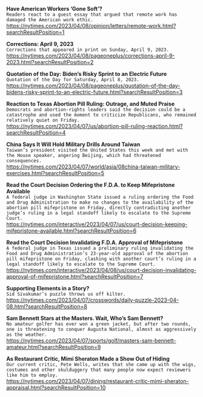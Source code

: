 **Have American Workers ‘Gone Soft’?**\
`Readers react to a guest essay that argued that remote work has damaged the American work ethic.`\
https://nytimes.com/2023/04/08/opinion/letters/remote-work.html?searchResultPosition=1

**Corrections: April 9, 2023**\
`Corrections that appeared in print on Sunday, April 9, 2023.`\
https://nytimes.com/2023/04/08/pageoneplus/corrections-april-9-2023.html?searchResultPosition=2

**Quotation of the Day: Biden’s Risky Sprint to an Electric Future**\
`Quotation of the Day for Saturday, April 8, 2023.`\
https://nytimes.com/2023/04/08/pageoneplus/quotation-of-the-day-bidens-risky-sprint-to-an-electric-future.html?searchResultPosition=3

**Reaction to Texas Abortion Pill Ruling: Outrage, and Muted Praise**\
`Democrats and abortion-rights leaders said the decision could be a catastrophe and used the moment to criticize Republicans, who remained relatively quiet on Friday.`\
https://nytimes.com/2023/04/07/us/abortion-pill-ruling-reaction.html?searchResultPosition=4

**China Says It Will Hold Military Drills Around Taiwan**\
`Taiwan’s president visited the United States this week and met with the House speaker, angering Beijing, which had threatened consequences.`\
https://nytimes.com/2023/04/07/world/asia/08china-taiwan-military-exercises.html?searchResultPosition=5

**Read the Court Decision Ordering the F.D.A. to Keep Mifepristone Available**\
`A federal judge in Washington State issued a ruling ordering the Food and Drug Administration to make no changes to the availability of the abortion pill mifepristone on Friday, directly contradicting another judge’s ruling in a legal standoff likely to escalate to the Supreme Court.`\
https://nytimes.com/interactive/2023/04/07/us/court-decision-keeping-mifepristone-available.html?searchResultPosition=6

**Read the Court Decision Invalidating F.D.A. Approval of Mifepristone**\
`A federal judge in Texas issued a preliminary ruling invalidating the Food and Drug Administration’s 23-year-old approval of the abortion pill mifepristone on Friday, clashing with another court’s ruling in a legal standoff likely to escalate to the Supreme Court.`\
https://nytimes.com/interactive/2023/04/08/us/court-decision-invalidating-approval-of-mifepristone.html?searchResultPosition=7

**Supporting Elements in a Story?**\
`Sid Sivakumar’s puzzle throws us off kilter.`\
https://nytimes.com/2023/04/07/crosswords/daily-puzzle-2023-04-08.html?searchResultPosition=8

**Sam Bennett Stars at the Masters. Wait, Who’s Sam Bennett?**\
`No amateur golfer has ever won a green jacket, but after two rounds, one is threatening to conquer Augusta National, almost as aggressively as the weather.`\
https://nytimes.com/2023/04/07/sports/golf/masters-sam-bennett-amateur.html?searchResultPosition=9

**As Restaurant Critic, Mimi Sheraton Made a Show Out of Hiding**\
`Our current critic, Pete Wells, writes that she came up with the wigs, costumes and other skulduggery that many people now expect reviewers like him to employ.`\
https://nytimes.com/2023/04/07/dining/restaurant-critic-mimi-sheraton-appraisal.html?searchResultPosition=10

